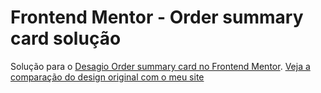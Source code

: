 # Frontend Mentor - Order summary card solução

Solução para o [Desagio Order summary card no Frontend Mentor](https://www.frontendmentor.io/challenges/order-summary-component-QlPmajDUj).
[Veja a comparação do design original com o meu site](https://github.com/IgorFerreiraMoraes)

